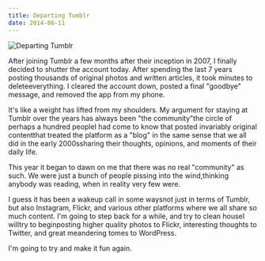 ```yaml
---
title: Departing Tumblr
date: 2014-06-11
---
```


![Departing Tumblr](https://source.unsplash.com/jpkvklXwt98/1600x900)

After joining Tumblr a few months after their inception in 2007, I finally decided to shutter the account today. After spending the last 7 years posting thousands of original photos and written articles, it took minutes to deleteeverything. I cleared the account down, posted a final "goodbye" message, and removed the app from my phone.

It's like a weight has lifted from my shoulders. My argument for staying at Tumblr over the years has always been "the community"the circle of perhaps a hundred peopleI had come to know that posted invariably original contentthat treated the platform as a "blog" in the same sense that we all did in the early 2000ssharing their thoughts, opinions, and moments of their daily life.

This year it began to dawn on me that there was no real "community" as such. We were just a bunch of people pissing into the wind,thinking anybody was reading, when in reality very few were.

I guess it has been a wakeup call in some waysnot just in terms of Tumblr, but also Instagram, Flickr, and various other platforms where we all share so much content. I'm going to step back for a while, and try to clean houseI willtry to beginposting higher quality photos to Flickr, interesting thoughts to Twitter, and great meandering tomes to WordPress.

I'm going to try and make it fun again.